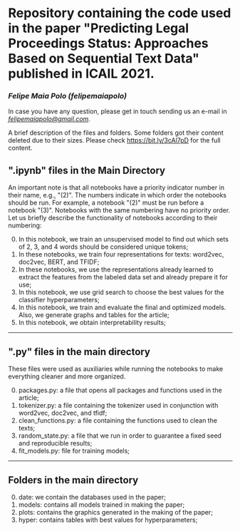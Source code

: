 # Repository containing the code used in the paper "Predicting Legal Proceedings Status: Approaches Based on Sequential Text Data" published in ICAIL 2021.

### *Felipe Maia Polo (felipemaiapolo)*

In case you have any question, please get in touch sending us an e-mail in *felipemaiapolo@gmail.com*.

A brief description of the files and folders. Some folders got their content deleted due to their sizes. Please check https://bit.ly/3cAl7pD for the full content.

## ".ipynb" files in the Main Directory

An important note is that all notebooks have a priority indicator number in their name, e.g., "(2)". The numbers indicate in which order the notebooks should be run. For example, a notebook "(2)" must be run before a notebook "(3)". Notebooks with the same numbering have no priority order. Let us briefly describe the functionality of notebooks according to their numbering:

0. In this notebook, we train an unsupervised model to find out which sets of 2, 3, and 4 words should be considered unique tokens;
1. In these notebooks, we train four representations for texts: word2vec, doc2vec, BERT, and TFIDF;
2. In these notebooks, we use the representations already learned to extract the features from the labeled data set and already prepare it for use;
3. In this notebook, we use grid search to choose the best values ​​for the classifier hyperparameters;
4. In this notebook, we train and evaluate the final and optimized models. Also, we generate graphs and tables for the article;
5. In this notebook, we obtain interpretability results;
 
--------------
## ".py" files in the main directory

These files were used as auxiliaries while running the notebooks to make everything cleaner and more organized.

0. packages.py: a file that opens all packages and functions used in the article;
1. tokenizer.py: a file containing the tokenizer used in conjunction with word2vec, doc2vec, and tfidf;
2. clean_functions.py: a file containing the functions used to clean the texts;
3. random_state.py: a file that we run in order to guarantee a fixed seed and reproducible results;
4. fit_models.py: file for training models;

--------------
## Folders in the main directory

0. date: we contain the databases used in the paper;
1. models: contains all models trained in making the paper;
2. plots: contains the graphics generated in the making of the paper;
3. hyper: contains tables with best values for hyperparameters;
